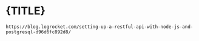 # {TITLE}

`https://blog.logrocket.com/setting-up-a-restful-api-with-node-js-and-postgresql-d96d6fc892d8/`
